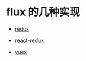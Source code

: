 # flux 的几种实现

  * [redux](./instances/redux)
  * [react-redux](./instances/react-redux)

  * [vuex](./instances/redux)